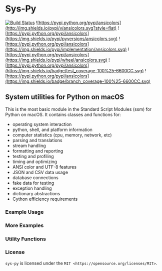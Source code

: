 # Sys-Py

[![Build Status](https://travis-ci.com/skeptycal/sys-py.svg?branch=master)](https://travis-ci.com/skeptycal/sys-py)
![https://pypi.python.org/pypi/ansicolors](http://img.shields.io/pypi/v/ansicolors.svg?style=flat) ![https://pypi.python.org/pypi/ansicolors](https://img.shields.io/pypi/pyversions/ansicolors.svg) ![https://pypi.python.org/pypi/ansicolors](https://img.shields.io/pypi/implementation/ansicolors.svg) ![https://pypi.python.org/pypi/ansicolors](https://img.shields.io/pypi/wheel/ansicolors.svg) ![https://pypi.python.org/pypi/ansicolors](https://img.shields.io/badge/test_coverage-100%25-6600CC.svg) ![https://pypi.python.org/pypi/ansicolors](https://img.shields.io/badge/branch_coverage-100%25-6600CC.svg)


## System utilities for Python on macOS

This is the most basic module in the Standard Script Modules (ssm) for Python on macOS.
It contains classes and functions for:
- operating system interaction
- python, shell, and platform information
- computer statistics (cpu, memory, network, etc)
- parsing and translations
- stream handling
- formatting and reporting
- testing and profiling
- timing and optimizing
- ANSI color and UTF-8 features
- JSON and CSV data usage
- database connections
- fake data for testing
- exception handling
- dictionary abstractions
- Cython efficiency requirements


### Example Usage



### More Examples




### Utility Functions



### License

`sys-py` is licensed under the `MIT <https://opensource.org/licenses/MIT>`.
